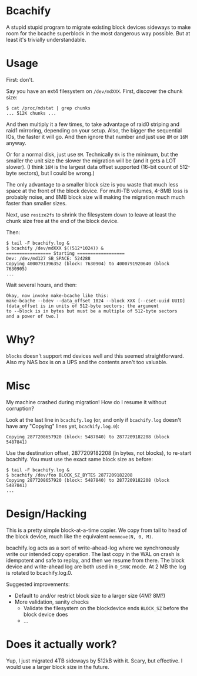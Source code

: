 Bcachify
========

A stupid stupid program to migrate existing block devices sideways to make room
for the bcache superblock in the most dangerous way possible. But at least it's
trivially understandable.

Usage
=====

First: don't.

Say you have an ext4 filesystem on `/dev/mdXXX`. First, discover the chunk
size:

    $ cat /proc/mdstat | grep chunks
    ... 512K chunks ...

And then multiply it a few times, to take advantage of raid0 striping and raid1
mirroring, depending on your setup. Also, the bigger the sequential IOs, the
faster it will go. And then ignore that number and just use `8M` or `16M`
anyway.

Or for a normal disk, just use `8M`. Technically `8k` is the minimum,
but the smaller the unit size the slower the migration will be (and it gets a
LOT slower). (I think `16M` is the largest data offset supported (16-bit count
of 512-byte sectors), but I could be wrong.)

The only advantage to a smaller block size is you waste that much less space at
the front of the block device. For multi-TB volumes, 4-8MB loss is probably
noise, and 8MB block size will making the migration much much faster than
smaller sizes.

Next, use `resize2fs` to shrink the filesystem down to leave at least the chunk
size free at the end of the block device.

Then:

    $ tail -F bcachify.log &
    $ bcachify /dev/mdXXX $((512*1024)) &
    ================= Starting ==================
    Dev: /dev/md127 SB_SPACE: 524288
    Copying 4000791396352 (block: 7630904) to 4000791920640 (block 7630905)
    ...

Wait several hours, and then:

    Okay, now invoke make-bcache like this:
    make-bcache --bdev --data_offset 1024 --block XXX [--cset-uuid UUID]
    (data_offset is in units of 512-byte sectors; the argument
    to --block is in bytes but must be a multiple of 512-byte sectors
    and a power of two.)

Why?
====

`blocks` doesn't support md devices well and this seemed straightforward. Also
my NAS box is on a UPS and the contents aren't too valuable.

Misc
====

My machine crashed during migration! How do I resume it without corruption?

Look at the last line in `bcachify.log` (or, and only if `bcachify.log` doesn't
have any "Copying" lines yet, `bcachify.log.0`):

    Copying 2877208657920 (block: 5487840) to 2877209182208 (block 5487841)

Use the destination offset, 2877209182208 (in bytes, not blocks), to re-start
bcachify. You must use the exact same block size as before:

    $ tail -F bcachify.log &
    $ bcachify /dev/foo BLOCK_SZ_BYTES 2877209182208
    Copying 2877208657920 (block: 5487840) to 2877209182208 (block 5487841)
    ...

Design/Hacking
==============

This is a pretty simple block-at-a-time copier. We copy from tail to head of
the block device, much like the equivalent `memmove(N, 0, M)`.

bcachify.log acts as a sort of write-ahead-log where we synchronously write our
intended copy operation. The last copy in the WAL on crash is idempotent and
safe to replay, and then we resume from there. The block device and
write-ahead log are both used in `O_SYNC` mode. At 2 MB the log is rotated to
bcachify.log.0.

Suggested improvements:

* Default to and/or restrict block size to a larger size (4M? 8M?)
* More validation, sanity checks
    * Validate the filesystem on the blockdevice ends `BLOCK_SZ` before the
      block device does
    * ...

Does it actually work?
======================

Yup, I just migrated 4TB sideways by 512kB with it. Scary, but effective. I
would use a larger block size in the future.
